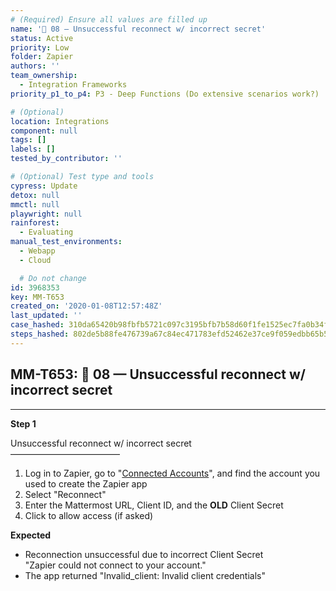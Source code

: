```yaml
---
# (Required) Ensure all values are filled up
name: '🔸 08 — Unsuccessful reconnect w/ incorrect secret'
status: Active
priority: Low
folder: Zapier
authors: ''
team_ownership:
  - Integration Frameworks
priority_p1_to_p4: P3 - Deep Functions (Do extensive scenarios work?)

# (Optional)
location: Integrations
component: null
tags: []
labels: []
tested_by_contributor: ''

# (Optional) Test type and tools
cypress: Update
detox: null
mmctl: null
playwright: null
rainforest:
  - Evaluating
manual_test_environments:
  - Webapp
  - Cloud

  # Do not change
id: 3968353
key: MM-T653
created_on: '2020-01-08T12:57:48Z'
last_updated: ''
case_hashed: 310da65420b98fbfb5721c097c3195bfb7b58d60f1fe1525ec7fa0b34fa9da20a623525bc385d605596e358712396506
steps_hashed: 802de5b88fe476739a67c84ec471783efd52462e37ce9f059edbb65b5d4d800a32e8da4cd5c1be06df6700f1e0d1fba2
---
```


<!-- (Auto-generated) Based on frontmatter's "key" and "name" -->

## MM-T653: 🔸 08 — Unsuccessful reconnect w/ incorrect secret

---

**Step 1**

Unsuccessful reconnect w/ incorrect secret\
–––––––––––––––––––––––––

1. Log in to Zapier, go to "[Connected Accounts](https://zapier.com/app/connections)", and find the account you used to create the Zapier app
2. Select "Reconnect"
3. Enter the Mattermost URL, Client ID, and the **OLD** Client Secret
4. Click to allow access (if asked)

**Expected**

- Reconnection unsuccessful due to incorrect Client Secret\
  "Zapier could not connect to your account."
- The app returned "Invalid\_client: Invalid client credentials"
